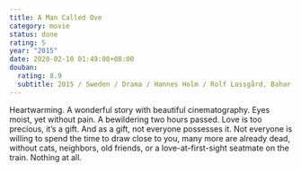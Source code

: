 ```yaml
---
title: A Man Called Ove
category: movie
status: done
rating: 5
year: "2015"
date: 2020-02-10 01:49:08+08:00
douban:
  rating: 8.9
  subtitle: 2015 / Sweden / Drama / Hannes Holm / Rolf Lassgård, Bahar Pars
---
```


Heartwarming. A wonderful story with beautiful cinematography. Eyes moist, yet without pain. A bewildering two hours passed. Love is too precious, it’s a gift. And as a gift, not everyone possesses it. Not everyone is willing to spend the time to draw close to you, many more are already dead, without cats, neighbors, old friends, or a love-at-first-sight seatmate on the train. Nothing at all.
